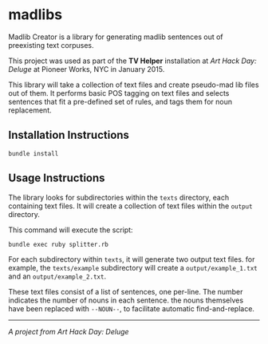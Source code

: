 # madlibs

Madlib Creator is a library for generating madlib sentences out of preexisting text corpuses.

This project was used as part of the **TV Helper** installation at *Art Hack Day: Deluge* at Pioneer Works, NYC in January 2015.

This library will take a collection of text files and create pseudo-mad lib files out of them.  It performs basic POS tagging on text files and selects sentences that fit a pre-defined set of rules, and tags them for noun replacement.

## Installation Instructions

    bundle install

## Usage Instructions

The library looks for subdirectories within the `texts` directory, each containing text files.  It will create a collection of text files within the `output` directory.

This command will execute the script:

    bundle exec ruby splitter.rb

For each subdirectory within `texts`, it will generate two output text files.  for example, the `texts/example` subdirectory will create a `output/example_1.txt` and an `output/example_2.txt`.

These text files consist of a list of sentences, one per-line. The number indicates the number of nouns in each sentence.  the nouns themselves have been replaced with `--NOUN--`, to facilitate automatic find-and-replace. 

---

*A project from Art Hack Day: Deluge*

